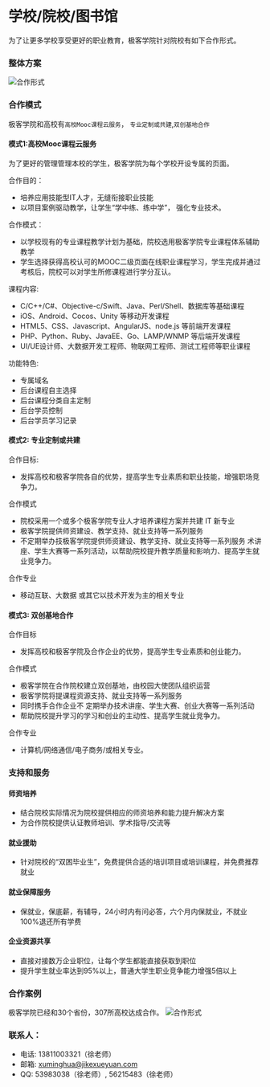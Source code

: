 # 学校/院校/图书馆

为了让更多学校享受更好的职业教育，极客学院针对院校有如下合作形式。

### 整体方案
![合作形式](/images/co-edu-1.png)

### 合作模式
极客学院和高校有`高校Mooc课程云服务`， `专业定制或共建`,`双创基地合作`


####  模式1:高校Mooc课程云服务
为了更好的管理管理本校的学生，极客学院为每个学校开设专属的页面。

合作目的：
* 培养应用技能型IT人才，无缝衔接职业技能
* 以项目案例驱动教学，让学生“学中练、练中学”， 强化专业技术。

合作模式：
* 以学校现有的专业课程教学计划为基础，院校选用极客学院专业课程体系辅助教学
* 学生选择获得高校认可的MOOC二级页面在线职业课程学习，学生完成并通过考核后，院校可以对学生所修课程进行学分互认。

课程内容:
* C/C++/C#、Objective-c/Swift、Java、Perl/Shell、数据库等基础课程
* iOS、Android、Cocos、Unity 等移动开发课程
* HTML5、CSS、Javascript、AngularJS、node.js 等前端开发课程
* PHP、Python、Ruby、JavaEE、Go、LAMP/WNMP 等后端开发课程
* UI/UE设计师、大数据开发工程师、物联网工程师、测试工程师等职业课程

功能特色:
* 专属域名
* 后台课程自主选择
* 后台课程分类自主定制
* 后台学员控制
* 后台学员学习记录



#### 模式2: 专业定制或共建

合作目标:
* 发挥高校和极客学院各自的优势，提高学生专业素质和职业技能，增强职场竞争力。

合作模式
* 院校采用一个或多个极客学院专业人才培养课程方案并共建 IT 新专业
* 极客学院提供师资建设、教学支持、就业支持等一系列服务
* 不定期举办技极客学院提供师资建设、教学支持、就业支持等一系列服务
术讲座、学生大赛等一系列活动，以帮助院校提升教学质量和影响力、提高学生就业竞争力。

合作专业
* 移动互联、大数据 或其它以技术开发为主的相关专业


#### 模式3: 双创基地合作
合作目标
* 发挥高校和极客学院及合作企业的优势，提高学生专业素质和创业能力。

合作模式
* 极客学院在合作院校建立双创基地，由校园大使团队组织运营
* 极客学院将提课程资源支持、就业支持等一系列服务
* 同时携手合作企业不 定期举办技术讲座、学生大赛、创业大赛等一系列活动
* 帮助院校提升学习的学习和创业的主动性、提高学生就业竞争力。

合作专业
* 计算机/网络通信/电子商务/或相关专业。
 
### 支持和服务
#### 师资培养
* 结合院校实际情况为院校提供相应的师资培养和能力提升解决方案
* 为合作院校提供认证教师培训、学术指导/交流等

#### 就业援助
* 针对院校的“双困毕业生”，免费提供合适的培训项目或培训课程，并免费推荐就业

#### 就业保障服务
* 保就业，保底薪，有辅导，24小时内有问必答，六个月内保就业，不就业100%退还所有学费

#### 企业资源共享
* 直接对接数万企业职位，让每个学生都能直接获取到职位
* 提升学生就业率达到95%以上，普通大学生职业竞争能力增强5倍以上

### 合作案例
极客学院已经和30个省份，307所高校达成合作。
![合作形式](/images/co-edu-2.png)


### 联系人：
* 电话: 13811003321（徐老师）
* 邮箱: xuminghua@jikexueyuan.com
* QQ: 53983038（徐老师）, 56215483（徐老师）   